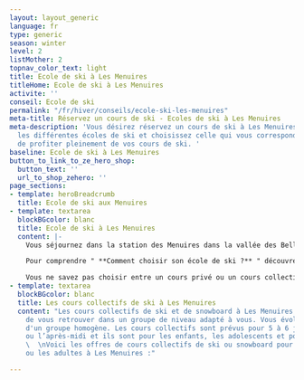```yaml
---
layout: layout_generic
language: fr
type: generic
season: winter
level: 2
listMother: 2
topnav_color_text: light
title: Ecole de ski à Les Menuires
titleHome: Ecole de ski à Les Menuires
activite: ''
conseil: Ecole de ski
permalink: "/fr/hiver/conseils/ecole-ski-les-menuires"
meta-title: Réservez un cours de ski - Ecoles de ski à Les Menuires
meta-description: 'Vous désirez réservez un cours de ski à Les Menuires ? Découvrez
  les différentes écoles de ski et choisissez celle qui vous correspond le mieux afin
  de profiter pleinement de vos cours de ski. '
baseline: Ecole de ski à Les Menuires
button_to_link_to_ze_hero_shop:
  button_text: ''
  url_to_shop_zehero: ''
page_sections:
- template: heroBreadcrumb
  title: Ecole de ski aux Menuires
- template: textarea
  blockBGcolor: blanc
  title: Ecole de ski à Les Menuires
  content: |-
    Vous séjournez dans la station des Menuires dans la vallée des Bellevilles et vous cherchez une école de ski aux Ménuires afin de réserver un cours de ski ? Vous désirez débuter dans le ski ou le snowboard, mettre vos enfants aux ski, vous perfectionner en ski freeride ?i. Vous trouverez alors des écoles de ski au sein de la station de Val Thorens qui vous permettront de prendre des cours pour les enfants, pour les adolescents et pour les adultes.

    Pour comprendre " **Comment choisir son école de ski ?** " découvrez toutes les informations et nos conseils dans en [**cliquant ici**](/fr/hiver/conseils/choisir-ecole-de-ski) !

    Vous ne savez pas choisir entre un cours privé ou un cours collectif ? Nous vous expliquons toutes les différentes de ces cours dans notre [**page conseil**](/fr/hiver/conseils/cours-prive-cours-collectif).
- template: textarea
  blockBGcolor: blanc
  title: Les cours collectifs de ski à Les Menuires
  content: "Les cours collectifs de ski et de snowboard à Les Menuires vous permettent
    de vous retrouver dans un groupe de niveau adapté à vous. Vous évoluerez au sein
    d'un groupe homogène. Les cours collectifs sont prévus pour 5 à 6 jours le matin
    ou l’après-midi et ils sont pour les enfants, les adolescents et pour les adultes.
    \  \nVoici les offres de cours collectifs de ski ou snowboard pour les enfants
    ou les adultes à Les Menuires :"

---
```

